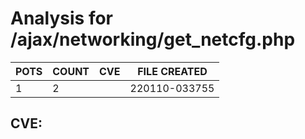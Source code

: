 # Analysis for /ajax/networking/get_netcfg.php
| POTS | COUNT | CVE | FILE CREATED |
|---|---|---|---|
| 1 | 2 | | 220110-033755 |

## CVE: 